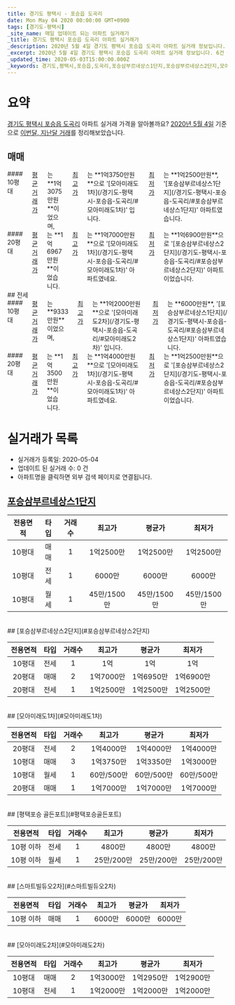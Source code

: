 ```yaml
---
title: 경기도 평택시 - 포승읍 도곡리
date: Mon May 04 2020 00:00:00 GMT+0900
tags: [경기도-평택시]
_site_name: 매일 업데이트 되는 아파트 실거래가
_title: 경기도 평택시 포승읍 도곡리 아파트 실거래가
_description: 2020년 5월 4일 경기도 평택시 포승읍 도곡리 아파트 실거래 정보입니다. 6건 아파트 정보가 있습니다.
_excerpt: 2020년 5월 4일 경기도 평택시 포승읍 도곡리 아파트 실거래 정보입니다. 6건 아파트 정보가 있습니다.
_updated_time: 2020-05-03T15:00:00.000Z
_keywords: 경기도,평택시,포승읍,도곡리,포승삼부르네상스1단지,포승삼부르네상스2단지,모아미래도1차,평택포승 골든포트,스마트빌듀오2차,모아미래도2차
---
```





# 요약
<ins>경기도 평택시 포승읍 도곡리</ins> 아파트 실거래 가격을 알아볼까요? <ins>2020년 5월 4일</ins> 기준으로 <ins>이번달, 지난달 거래</ins>를 정리해보았습니다.

## 매매
<div class="container">
<div class="six columns" markdown="1">
#### 10평대
<ins>평균 거래가</ins>는 **1억3075만원**이었으며, <ins>최고가</ins>는 **1억3750만원**으로 '[모아미래도1차](/경기도-평택시-포승읍-도곡리/#모아미래도1차)' 입니다. <ins>최저가</ins>는 **1억2500만원**, '[포승삼부르네상스1단지](/경기도-평택시-포승읍-도곡리/#포승삼부르네상스1단지)' 아파트였습니다.
</div>
<div class="six columns" markdown="1">
#### 20평대
<ins>평균 거래가</ins>는 **1억6967만원**이었습니다. <ins>최고가</ins>는 **1억7000만원**으로 '[모아미래도1차](/경기도-평택시-포승읍-도곡리/#모아미래도1차)' 아파트였네요. <ins>최저가</ins>는 **1억6900만원**으로 '[포승삼부르네상스2단지](/경기도-평택시-포승읍-도곡리/#포승삼부르네상스2단지)' 아파트이었습니다.
</div>
</div>
## 전세
<div class="container">
<div class="six columns" markdown="1">
#### 10평대
<ins>평균 거래가</ins>는 **9333만원**이었으며, <ins>최고가</ins>는 **1억2000만원**으로 '[모아미래도2차](/경기도-평택시-포승읍-도곡리/#모아미래도2차)' 입니다. <ins>최저가</ins>는 **6000만원**, '[포승삼부르네상스1단지](/경기도-평택시-포승읍-도곡리/#포승삼부르네상스1단지)' 아파트였습니다.
</div>
<div class="six columns" markdown="1">
#### 20평대
<ins>평균 거래가</ins>는 **1억3500만원**이었습니다. <ins>최고가</ins>는 **1억4000만원**으로 '[모아미래도1차](/경기도-평택시-포승읍-도곡리/#모아미래도1차)' 아파트였네요. <ins>최저가</ins>는 **1억2500만원**으로 '[포승삼부르네상스2단지](/경기도-평택시-포승읍-도곡리/#포승삼부르네상스2단지)' 아파트이었습니다.
</div>
</div>



# 실거래가 목록
- 실거래가 등록일: 2020-05-04
- 업데이트 된 실거래 수: 0 건
- 아파트명을 클릭하면 외부 검색 페이지로 연결됩니다.

## [포승삼부르네상스1단지](#포승삼부르네상스1단지)

|전용면적|타입|거래수|최고가|평균가|최저가|
|:---:|:---:|:---:|:---:|:---:|:---:|
|10평대|<span class="deal-type-1">매매</span>|1|1억2500만|1억2500만|1억2500만|
|10평대|<span class="deal-type-2">전세</span>|1|6000만|6000만|6000만|
|10평대|<span class="deal-type-3">월세</span>|1|45만/1500만|45만/1500만|45만/1500만|

<br/>
## [포승삼부르네상스2단지](#포승삼부르네상스2단지)

|전용면적|타입|거래수|최고가|평균가|최저가|
|:---:|:---:|:---:|:---:|:---:|:---:|
|10평대|<span class="deal-type-2">전세</span>|1|1억|1억|1억|
|20평대|<span class="deal-type-1">매매</span>|2|1억7000만|1억6950만|1억6900만|
|20평대|<span class="deal-type-2">전세</span>|1|1억2500만|1억2500만|1억2500만|

<br/>
## [모아미래도1차](#모아미래도1차)

|전용면적|타입|거래수|최고가|평균가|최저가|
|:---:|:---:|:---:|:---:|:---:|:---:|
|20평대|<span class="deal-type-2">전세</span>|2|1억4000만|1억4000만|1억4000만|
|10평대|<span class="deal-type-1">매매</span>|3|1억3750만|1억3350만|1억3000만|
|10평대|<span class="deal-type-3">월세</span>|1|60만/500만|60만/500만|60만/500만|
|20평대|<span class="deal-type-1">매매</span>|1|1억7000만|1억7000만|1억7000만|

<br/>
## [평택포승 골든포트](#평택포승골든포트)

|전용면적|타입|거래수|최고가|평균가|최저가|
|:---:|:---:|:---:|:---:|:---:|:---:|
|10평 이하|<span class="deal-type-2">전세</span>|1|4800만|4800만|4800만|
|10평 이하|<span class="deal-type-3">월세</span>|1|25만/200만|25만/200만|25만/200만|

<br/>
## [스마트빌듀오2차](#스마트빌듀오2차)

|전용면적|타입|거래수|최고가|평균가|최저가|
|:---:|:---:|:---:|:---:|:---:|:---:|
|10평 이하|<span class="deal-type-1">매매</span>|1|6000만|6000만|6000만|

<br/>
## [모아미래도2차](#모아미래도2차)

|전용면적|타입|거래수|최고가|평균가|최저가|
|:---:|:---:|:---:|:---:|:---:|:---:|
|10평대|<span class="deal-type-1">매매</span>|2|1억3000만|1억2950만|1억2900만|
|10평대|<span class="deal-type-2">전세</span>|1|1억2000만|1억2000만|1억2000만|

<br/>



